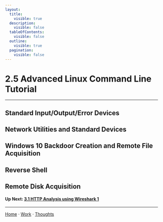 ```yaml
---
layout:
  title:
    visible: true
  description:
    visible: false
  tableOfContents:
    visible: false
  outline:
    visible: true
  pagination:
    visible: false
---
```


# 2.5 Advanced Linux Command Line Tutorial

***

## Standard Input/Output/Error Devices

## Network Utilities and Standard Devices

## Windows 10 Backdoor Creation and Remote File Acquisition

## Reverse Shell

## Remote Disk Acquisition

#### Up Next: [3.1 HTTP Analysis using Wireshark 1](../3-basic-networking-skills-for-digital-forensics/3.1-http-analysis-using-wireshark-1.md)

***

[Home](https://sophiecchen.gitbook.io/sophie-chen) ⋅ [Work](https://sophiecchen.gitbook.io/sophie-chen/work) ⋅ [Thoughts](https://sophiecchen.gitbook.io/sophie-chen/thoughts)
